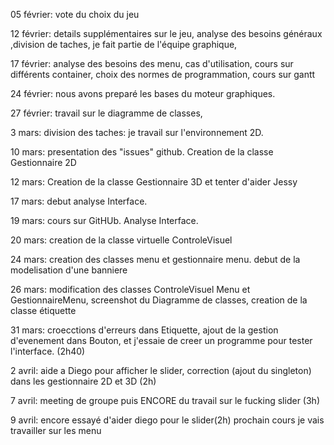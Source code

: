 05 février: vote du choix du jeu

12 février: details supplémentaires sur le jeu, analyse des besoins généraux ,division de taches, je fait partie de l'équipe graphique,

17 février: analyse des besoins des menu, cas d'utilisation, cours sur différents container, choix des normes de programmation, cours sur gantt

24 février: nous avons preparé les bases du moteur graphiques.

27 février: travail sur le diagramme de classes, 

3 mars: division des taches: je travail sur l'environnement 2D.

10 mars: presentation des "issues" github. Creation de la classe Gestionnaire 2D

12 mars: Creation de la classe Gestionnaire 3D et tenter d'aider Jessy

17 mars: debut analyse Interface.

19 mars: cours sur GitHUb. Analyse Interface.

20 mars: creation de la classe virtuelle ControleVisuel

24 mars: creation des classes menu et gestionnaire menu. debut de la modelisation d'une banniere

26 mars:  modification des classes ControleVisuel Menu et GestionnaireMenu, screenshot du Diagramme de classes, creation de la classe étiquette

31 mars: croecctions d'erreurs dans Etiquette, ajout de la gestion d'evenement dans Bouton, et j'essaie de creer un programme pour tester l'interface. (2h40)

2 avril: aide a Diego pour afficher le slider, correction (ajout du singleton) dans les gestionnaire 2D et 3D (2h)

7 avril: meeting de groupe puis ENCORE du travail sur le fucking slider (3h)

9 avril: encore essayé d'aider diego pour le slider(2h) prochain cours je vais travailler sur les menu

